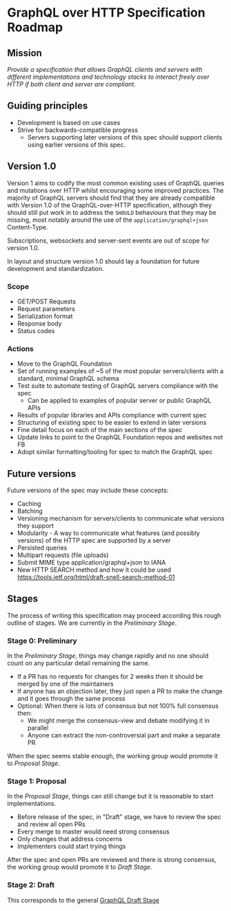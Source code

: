 # GraphQL over HTTP Specification Roadmap

## Mission

_Provide a specification that allows GraphQL clients and servers with different
implementations and technology stacks to interact freely over HTTP if both
client and server are compliant._

## Guiding principles

- Development is based on use cases
- Strive for backwards-compatible progress
  - Servers supporting later versions of this spec should support clients using
    earlier versions of this spec.

## Version 1.0

Version 1 aims to codify the most common existing uses of GraphQL queries and
mutations over HTTP whilst encouraging some improved practices. The majority of
GraphQL servers should find that they are already compatible with Version 1.0 of
the GraphQL-over-HTTP specification, although they should still put work in to
address the `SHOULD` behaviours that they may be missing, most notably around
the use of the `application/graphql+json` Content-Type.

Subscriptions, websockets and server-sent events are out of scope for version
1.0.

In layout and structure version 1.0 should lay a foundation for future
development and standardization.

### Scope

- GET/POST Requests
- Request parameters
- Serialization format
- Response body
- Status codes

### Actions

- Move to the GraphQL Foundation
- Set of running examples of ~5 of the most popular servers/clients with a
  standard, minimal GraphQL schema
- Test suite to automate testing of GraphQL servers compliance with the spec
  - Can be applied to examples of popular server or public GraphQL APIs
- Results of popular libraries and APIs compliance with current spec
- Structuring of existing spec to be easier to extend in later versions
- Fine detail focus on each of the main sections of the spec
- Update links to point to the GraphQL Foundation repos and websites not FB
- Adopt similar formatting/tooling for spec to match the GraphQL spec

## Future versions

Future versions of the spec may include these concepts:

- Caching
- Batching
- Versioning mechanism for servers/clients to communicate what versions they
  support
- Modularity - A way to communicate what features (and possibly versions) of the
  HTTP spec are supported by a server
- Persisted queries
- Multipart requests (file uploads)
- Submit MIME type application/graphql+json to IANA
- New HTTP SEARCH method and how it could be used
  https://tools.ietf.org/html/draft-snell-search-method-01

## Stages

The process of writing this specification may proceed according this rough
outline of stages. We are currently in the _Preliminary Stage_.

### Stage 0: Preliminary

In the _Preliminary Stage_, things may change rapidly and no one should count on
any particular detail remaining the same.

- If a PR has no requests for changes for 2 weeks then it should be merged by
  one of the maintainers
- If anyone has an objection later, they just open a PR to make the change and
  it goes through the same process
- Optional: When there is lots of consensus but not 100% full consensus then:
  - We might merge the consensus-view and debate modifying it in parallel
  - Anyone can extract the non-controversial part and make a separate PR

When the spec seems stable enough, the working group would promote it to
_Proposal Stage_.

### Stage 1: Proposal

In the _Proposal Stage_, things can still change but it is reasonable to start
implementations.

- Before release of the spec, in "Draft" stage, we have to review the spec and
  review all open PRs
- Every merge to master would need strong consensus
- Only changes that address concerns
- Implementers could start trying things

After the spec and open PRs are reviewed and there is strong consensus, the
working group would promote it to _Draft Stage_.

### Stage 2: Draft

This corresponds to the general
[GraphQL Draft Stage](https://github.com/graphql/graphql-spec/blob/master/CONTRIBUTING.md#stage-2-draft)
